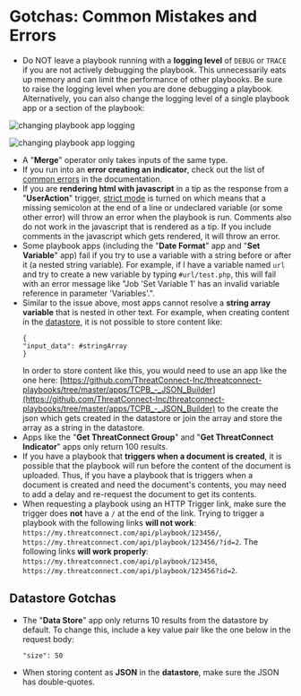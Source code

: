 # Gotchas: Common Mistakes and Errors

- Do NOT leave a playbook running with a **logging level** of `DEBUG` or `TRACE` if you are not actively debugging the playbook. This unnecessarily eats up memory and can limit the performance of other playbooks. Be sure to raise the logging level when you are done debugging a playbook. Alternatively, you can also change the logging level of a single playbook app or a section of the playbook:

![changing playbook app logging](_images/change_app_logging_A.png)

![changing playbook app logging](_images/change_app_logging_B.png)

- A "**Merge**" operator only takes inputs of the same type.
- If you run into an **error creating an indicator**, check out the list of [common errors](https://docs.threatconnect.com/en/latest/common_errors.html#creating-indicators) in the documentation.
- If you are **rendering html with javascript** in a tip as the response from a "**UserAction**" trigger, [strict mode](https://developer.mozilla.org/en-US/docs/Web/JavaScript/Reference/Strict_mode) is turned on which means that a missing semicolon at the end of a line or undeclared variable (or some other error) will throw an error when the playbook is run. Comments also do not work in the javascript that is rendered as a tip. If you include comments in the javascript which gets rendered, it will throw an error.
- Some playbook apps (including the "**Date Format**" app and "**Set Variable**" app) fail if you try to use a variable with a string before or after it (a nested string variable). For example, if I have a variable named `url` and try to create a new variable by typing `#url/test.php`, this will fail with an error message like "Job 'Set Variable 1' has an invalid variable reference in parameter 'Variables'.".
- Similar to the issue above, most apps cannot resolve a **string array variable** that is nested in other text. For example, when creating content in the [datastore](https://pb-constructs.hightower.space/playbooks/introductions/datastore), it is not possible to store content like:
  ```
  {
  "input_data": #stringArray
  }
  ```
  In order to store content like this, you would need to use an app like the one here: [https://github.com/ThreatConnect-Inc/threatconnect-playbooks/tree/master/apps/TCPB_-_JSON_Builder](https://github.com/ThreatConnect-Inc/threatconnect-playbooks/tree/master/apps/TCPB_-_JSON_Builder) to the create the json which gets created in the datastore or join the array and store the array as a string in the datastore.
- Apps like the "**Get ThreatConnect Group**" and "**Get ThreatConnect Indicator**" apps only return 100 results.
- If you have a playbook that **triggers when a document is created**, it is possible that the playbook will run before the content of the document is uploaded. Thus, if you have a playbook that is triggers when a document is created and need the document's contents, you may need to add a delay and re-request the document to get its contents.
- When requesting a playbook using an HTTP Trigger link, make sure the trigger does **not** have a `/` at the end of the link. Trying to trigger a playbook with the following links **will not work**: `https://my.threatconnect.com/api/playbook/123456/`, `https://my.threatconnect.com/api/playbook/123456/?id=2`. The following links **will work properly**: `https://my.threatconnect.com/api/playbook/123456`, `https://my.threatconnect.com/api/playbook/123456?id=2`.

## Datastore Gotchas

- The "**Data Store**" app only returns 10 results from the datastore by default. To change this, include a key value pair like the one below in the request body:
  ```
  "size": 50
  ```
- When storing content as **JSON** in the **datastore**, make sure the JSON has double-quotes.
